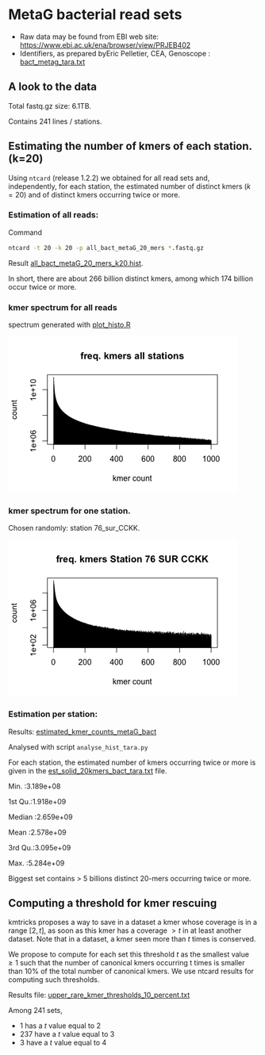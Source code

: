# MetaG bacterial read sets

- Raw data may be found from EBI web site: https://www.ebi.ac.uk/ena/browser/view/PRJEB402
- Identifiers, as prepared byEric Pelletier, CEA, Genoscope : [bact_metag_tara.txt](bact_metag_tara.txt)

## A look to the data

Total fastq.gz size: 6.1TB.

Contains 241 lines / stations.

## Estimating the number of kmers of each station. (k=20)

Using `ntcard` (release 1.2.2) we obtained for all read sets and, independently, for each station, the estimated number of distinct kmers ($k=20$) and of distinct kmers occurring twice or more. 

### Estimation of all reads:

Command

```bash
ntcard -t 20 -k 20 -p all_bact_metaG_20_mers *.fastq.gz
```

Result [all_bact_metaG_20_mers_k20.hist](all_bact_metaG_20_mers_k20.hist).

In short, there are about 266 billion distinct kmers, among which 174 billion occur twice or more. 



### kmer spectrum for all reads

spectrum generated with [plot_histo.R](plot_histo.R)

![kmer_spectrum_all_stations.png](kmer_spectrum_all_stations.png)

### kmer spectrum for one station. 

Chosen randomly: station 76_sur_CCKK.

![kmer_spectrum_76_sur_CCKK.png](kmer_spectrum_76_sur_CCKK.png)

### Estimation per station:

Results: [estimated_kmer_counts_metaG_bact](estimated_kmer_counts_metaG_bact)

Analysed with script `analyse_hist_tara.py`

For each station, the estimated number of kmers occurring twice or more is given in the [est_solid_20kmers_bact_tara.txt](est_solid_20kmers_bact_tara.txt) file.

Min.   :3.189e+08 

1st Qu.:1.918e+09 

Median :2.659e+09 

Mean   :2.578e+09 

3rd Qu.:3.095e+09 

Max.   :5.284e+09  

Biggest set contains > 5 billions distinct 20-mers occurring twice or more.



## Computing a threshold for kmer rescuing
kmtricks proposes a way to save in a dataset a kmer whose coverage is in a range $[2, t]$, as soon as this kmer has a coverage $> t$ in at least another dataset.
Note that in a dataset, a kmer seen more than $t$ times is conserved. 

We propose to compute for each set  this threshold $t$ as the smallest value $\geq 1$ such that the number of canonical kmers occurring t times is smaller
than 10% of the total number of canonical kmers. We use ntcard results for computing such thresholds.

Results file: [upper_rare_kmer_thresholds_10_percent.txt](upper_rare_kmer_thresholds_10_percent.txt)

Among 241 sets, 
- 1 has a $t$ value equal to 2
- 237 have a $t$ value equal to 3
- 3 have a $t$ value equal to 4


